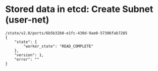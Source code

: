 # Stored data in etcd: Create Subnet (user-net)

```
/state/v2.0/ports/6b5b32b0-e1fc-430d-9ae0-57306fab7285
{
    "state": {
        "worker_state": "READ_COMPLETE"
    }, 
    "version": 1, 
    "error": ""
}
```

